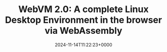 ---
title: 'WebVM 2.0: A complete Linux Desktop Environment in the browser via WebAssembly'
slug: 20241114T112223
date: 2024-11-14T11:22:23+0000
params:
  url: https://labs.leaningtech.com/blog/webvm-20
tags:
- wasm
---